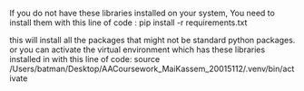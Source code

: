 If you do not have these libraries installed on your system,
You need to install them  with this line of code :
pip install -r requirements.txt

this will install all the  packages that might not be standard python packages.
or you can activate the virtual environment which has these libraries installed in with this line of code:
source /Users/batman/Desktop/AACoursework_MaiKassem_20015112/.venv/bin/activate
 
